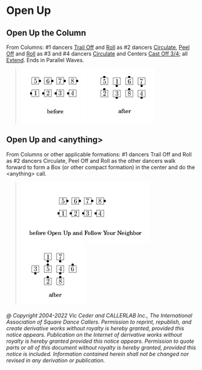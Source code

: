 # Open Up

## Open Up the Column

From Columns: #1 dancers [Trail Off](../a2/trail_off.md) and
[Roll](../plus/anything_and_roll.md)
as #2 dancers [Circulate](../b1/circulate.md),
[Peel Off](../plus/peel_off.md)
and [Roll](../plus/anything_and_roll.md)
as #3 and #4 dancers [Circulate](../b1/circulate.md) and
Centers [Cast Off 3/4](../ms/cast_off_three_quarters.md);
all [Extend](../b2/extend.md).
Ends in Parallel Waves.

> 
> ![alt](open_up-1.png)
> ![alt](open_up-2.png)
> 

## Open Up and \<anything>

From Columns or other applicable formations: #1 dancers Trail Off and
Roll as #2 dancers Circulate, Peel Off and Roll as the other dancers
walk forward to form a Box (or other compact formation) in the center
and do the \<anything> call. 

> 
> ![alt](open_up-3.png)
> ![alt](open_up-4.png)
> 

###### @ Copyright 2004-2022 Vic Ceder and CALLERLAB Inc., The International Association of Square Dance Callers. Permission to reprint, republish, and create derivative works without royalty is hereby granted, provided this notice appears. Publication on the Internet of derivative works without royalty is hereby granted provided this notice appears. Permission to quote parts or all of this document without royalty is hereby granted, provided this notice is included. Information contained herein shall not be changed nor revised in any derivation or publication.
